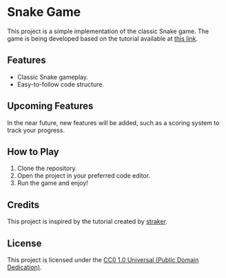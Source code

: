 # Snake Game
This project is a simple implementation of the classic Snake game. The game is being developed based on the tutorial available at [this link](https://gist.github.com/straker/ff00b4b49669ad3dec890306d348adc4).

## Features
- Classic Snake gameplay.
- Easy-to-follow code structure.

## Upcoming Features
In the near future, new features will be added, such as a scoring system to track your progress.

## How to Play
1. Clone the repository.
2. Open the project in your preferred code editor.
3. Run the game and enjoy!

## Credits
This project is inspired by the tutorial created by [straker](https://gist.github.com/straker).

## License
This project is licensed under the [CC0 1.0 Universal (Public Domain Dedication)](https://creativecommons.org/publicdomain/zero/1.0/).